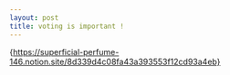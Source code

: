 ```yaml
---
layout: post
title: voting is important !
---
```

{https://superficial-perfume-146.notion.site/8d339d4c08fa43a393553f12cd93a4eb}
